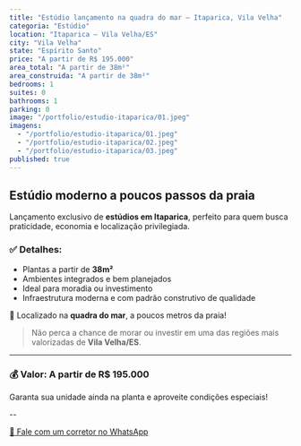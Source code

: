 ```yaml
---
title: "Estúdio lançamento na quadra do mar – Itaparica, Vila Velha"
categoria: "Estúdio"
location: "Itaparica – Vila Velha/ES"
city: "Vila Velha"
state: "Espírito Santo"
price: "A partir de R$ 195.000"
area_total: "A partir de 38m²"
area_construida: "A partir de 38m²"
bedrooms: 1
suites: 0
bathrooms: 1
parking: 0
image: "/portfolio/estudio-itaparica/01.jpeg"
imagens:
  - "/portfolio/estudio-itaparica/01.jpeg"
  - "/portfolio/estudio-itaparica/02.jpeg"
  - "/portfolio/estudio-itaparica/03.jpeg"
published: true
---
```


## Estúdio moderno a poucos passos da praia

Lançamento exclusivo de **estúdios em Itaparica**, perfeito para quem busca praticidade, economia e localização privilegiada.

### ✅ Detalhes:
- Plantas a partir de **38m²**
- Ambientes integrados e bem planejados
- Ideal para moradia ou investimento
- Infraestrutura moderna e com padrão construtivo de qualidade

📍 Localizado na **quadra do mar**, a poucos metros da praia!

> Não perca a chance de morar ou investir em uma das regiões mais valorizadas de **Vila Velha/ES**.

---

### 💰 Valor: **A partir de R$ 195.000**

Garanta sua unidade ainda na planta e aproveite condições especiais!

--
    <div class="mt-8 text-center">
      <a 
        href="https://wa.me/5527992627793?text=Olá!%20Tenho%20interesse%20no%20estúdio%20em%20Itaparica%20que%20vi%20no%20site%20da%20SGA%20Imóveis." 
        target="_blank" 
        rel="noopener"
        class="inline-block bg-green-500 hover:bg-green-600 text-white font-semibold py-3 px-6 rounded-2xl shadow-md transition"
      >
        📲 Fale com um corretor no WhatsApp
      </a>
    </div>

